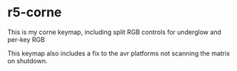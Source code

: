 # r5-corne

This is my corne keymap, including split RGB controls for underglow and per-key RGB

This keymap also includes a fix to the avr platforms not scanning the matrix on shutdown.
